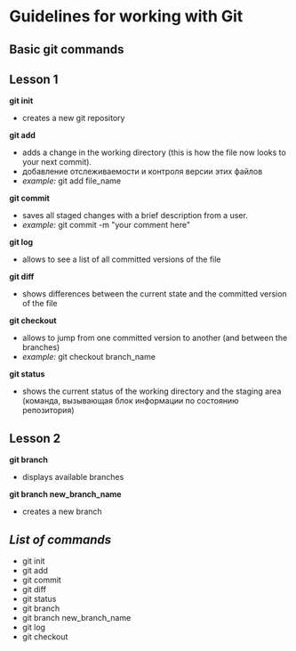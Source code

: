 # Guidelines for working with Git
## Basic git commands

## Lesson 1
**git init**
* creates a new git repository

**git add** 
* adds a change in the working directory (this is how the file now looks to your next commit). 
* добавление отслеживаемости и контроля версии этих файлов 
* *example:* git add file_name

**git commit** 
* saves all staged changes with a brief description from a user. 
* *example:* git commit -m "your comment here"

**git log**
* allows to see a list of all committed versions of the file

**git diff**
* shows differences between the current state and the committed version of the file 

**git checkout**
* allows to jump from one committed version to another (and between the branches)
* *example:* git checkout branch_name

**git status**
* shows the current status of the working directory and the staging area (команда, вызывающая блок информации по состоянию репозитория)

## Lesson 2
**git branch** 
* displays available branches

**git branch new_branch_name**
* creates a new branch 

## _List of commands_
* git init
* git add
* git commit
* git diff
* git status
* git branch
* git branch new_branch_name
* git log
* git checkout 